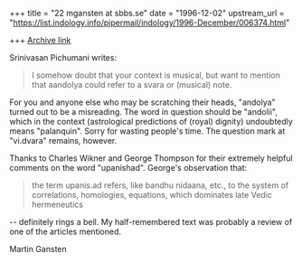 +++
title = "22 mgansten at sbbs.se"
date = "1996-12-02"
upstream_url = "https://list.indology.info/pipermail/indology/1996-December/006374.html"

+++
[Archive link](https://list.indology.info/pipermail/indology/1996-December/006374.html)

Srinivasan Pichumani writes:

>I somehow doubt that your context is musical, but 
>want to mention that aandolya could refer to a svara 
>or (musical) note.  

For you and anyone else who may be scratching their heads, "andolya" turned
out to be a misreading. The word in question should be "andolii", which in
the context (astrological predictions of (royal) dignity) undoubtedly means
"palanquin". Sorry for wasting people's time. The question mark at
"vi.dvara" remains, however.

Thanks to Charles Wikner and George Thompson for their extremely helpful
comments on the word "upanishad". George's observation that:

>the term upanis.ad refers, like bandhu  nidaana,
>etc., to the system of correlations, homologies, equations, which 
>dominates late Vedic hermeneutics

-- definitely rings a bell. My half-remembered text was probably a review of
one of the articles mentioned.

Martin Gansten





